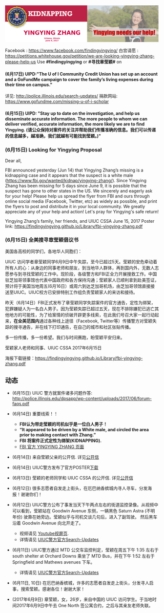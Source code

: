 

![title](media/14971720624760/title.jpg)



Facebook : https://www.facebook.com/findingyingying/
白宫请愿 : https://petitions.whitehouse.gov/petition/we-are-looking-yingying-zhang-please-help-us
Use **#findingyingying** or **#寻找章莹颖#** on 
<div class="addthis_inline_share_toolbox"></div>

#### (6月17日) UIPD:"The U of I Community Credit Union has set up an account and a GoFundMe campaign to cover the family’s living expenses during their time on campus."
详见: http://police.illinois.edu/search-updates/
捐款网站: https://www.gofundme.com/missing-u-of-i-scholar 

#### (6月15日) UIPD: "Stay up to date on the investigation, and help us disseminate accurate information. The more people to whom we can deliver verified, accurate information, the more likely we are to find Yingying. (请公众保持对案件的关注并帮助我们传播准确的信息。我们可以传递的信息越多，越准确，我们就越有可能找到莹颖。)"

### (6月15日) Looking for Yingying Proposal 

Dear all,  

FBI announced yesterday (Jun 14) that Yingying Zhang’s missing is a kidnapping case and it appears that the suspect is a white male (https://www.fbi.gov/wanted/kidnap/yingying-zhang/). Since Yingying Zhang has been missing for 5 days since June 9, it is possible that the suspect has gone to other states in the US. We sincerely and eagerly ask for your help! Please help us spread the flyer from FBI and ours through online social media (Facebook, Twitter, etc) as widely as possible, and print the flyers to post and distribute it in your local community. We greatly appreciate any of your help and action! Let's pray for Yingying's safe return!

Yingying Zhang’s family, her friends, and UIUC CSSA
June 15, 2017
Poster link: https://findingyingying.github.io/Library/fbi-yingying-zhang.pdf

### (6月15日) 全美搜寻章莹颖倡议书

美国各高校的同学们，各地华人同胞们：

UIUC 访问学者章莹颖同学6月9日中午失踪，至今已超过5天。莹颖的安危牵动着所有人的心：从身边的同事老师和朋友，到当地华人群体，再到国内外，无数人志愿参与到寻找莹颖的工作中。现阶段，各级警方和FBI正全力开展搜救工作。中国驻芝加哥领事馆也代表中国政府和各方保持沟通；莹颖家人已顺利拿到赴美签证，预计将于美国当地周五(6月16日）或周六到达芝加哥机场，由芝加哥领馆直接接送至UIUC。UIUC校方已安排特别工作组负责莹颖家人的来访和接待。

昨天（6月14日）FBI正式发布了章莹颖同学失踪案件的官方通告，定性为绑架，犯罪嫌疑人为一名白人男子。因为莹颖失踪已超过五天，现在不排除嫌犯已逃亡其他地方的可能性，为了给案情的侦破开辟更多线索，在此我们号召大家一起行动起来，**在全美范围内**通过各种线上途径（Facebook, Twitter等）传播警方对莹颖失踪的搜寻通告，并在线下打印通告，在自己的城市和社区张贴传播。

多一份传播，多一份希望。我们与时间赛跑，盼莹颖平安归来。

莹颖家人老师和同事、UIUC CSSA 2017年6月15日

海报下载链接：https://findingyingying.github.io/Library/fbi-yingying-zhang.pdf

## 动态
- (6月15日) UIUC 警方就案件诸多问题作答: http://police.illinois.edu/dpsapp/wp-content/uploads/2017/06/forum-faqs.pdf
- (6月14日) 重要线索！！ 
  - **FBI认为带走莹颖的司机似乎是一位白人男子！**
  - **“It appeared to be driven by a White male, and circled the area prior to making contact with Zhang.”**
  - **FBI 将案件正式定性为绑架(KIDNAPPING).**
  - [FBI 官方 YINGYING ZHANG 页面](https://www.fbi.gov/wanted/kidnap/yingying-zhang)

- (6月14日) 来自莹颖父亲的公开信. 详见[公开信](mweblib://14974831887103)
- (6月14日) UIUC警方发布了官方POSTER[下载](http://police.illinois.edu/dpsapp/wp-content/uploads/2017/06/Public-Zhang.pdf)
- (6月13日) 莹颖的老师同学和 UIUC CSSA 的公开信. 详见[公开信](mweblib://14974831887103)
- (6月12日) 很多志愿者自发走上街头，在厄巴纳香槟城内寻人寻车，分发海报！谢谢你们！
- (6月12日) UIUC警方公布了事发当天下午两点左右的街道监控录像。从视频中可以看到，莹颖站在 Goodwin Avenue 东侧，一辆黑色 Saturn Astra (不明年份) 驶靠在她旁边。莹颖似乎与司机交谈几句后，进入了副驾驶。 然后黑车沿着 Goodwin Avenue 向北开走了。
  - 视频请见 [Youtube视屏页](https://www.youtube.com/watch?v=tdNWJQpspaU&feature=youtu.be). 
  - 详情请见 [UIUC警方官方Search-Updates](http://police.illinois.edu/search-updates/)
- (6月11日) UIUC警方通过 MTD 公交车监控判定，莹颖在周五下午 1:35 左右于 south shelter at Orchard Downs 乘坐了 MTD Bus，并在下午 1:52 左右于 Springfield and Mathews avenues 下车。
  - 详情请见 [UIUC警方官方Search-Updates](http://police.illinois.edu/search-updates/)

- (6月11日, 10日) 在厄巴纳香槟城，许多的志愿者自发走上街头，分发寻人启事，搜索莹颖。感谢各位！谢谢大家！
- (2017年6月9日) 章莹颖，女，26岁，来自中国的 UIUC 访问学生。于当地时间2017年6月9日中午去 One North 签公寓合约，之后与其亲友老师失联。

